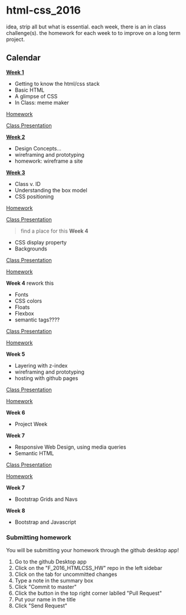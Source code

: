 # html-css_2016
<!--
comment
-->

idea, strip all but what is essential. each week, there is an in class challenge(s). 
the homework for each week to to improve on a long term project.

## Calendar
**[Week 1](https://github.com/ADDA-html-css/learn-HTML-CSS/tree/master/week1)**
- Getting to know the html/css stack
- Basic HTML
- A glimpse of CSS
- In Class: meme maker

[Homework](https://github.com/ADDA-html-css/F_2016_HTMLCSS_HW/blob/master/w1-start)

[Class Presentation](https://docs.google.com/presentation/d/1kMzZlsrgdeMjtAOK6AVs8Q8V0rqQg_akyTaFgHoNiEo/edit?usp=sharing)

**[Week 2]()**
- Design Concepts...
- wireframing and prototyping
- homework: wireframe a site

**[Week 3]()**
- Class v. ID
- Understanding the box model
- CSS positioning

[Homework](https://github.com/ADDA-html-css/F_2016_HTMLCSS_HW/tree/master/week2)

[Class Presentation](https://docs.google.com/presentation/d/15qZMwHLy1dfYVitkMSCTMsukW7i6WowRBG5wQ6vbj-E/edit?usp=sharing)

> find a place for this
**Week 4**
- CSS display property 
- Backgrounds

[Class Presentation](https://docs.google.com/presentation/d/1xwsygpjQQnw5ogkAuBvx606Q_BR1pvhojgYzwth7J1o/edit?usp=sharing)

[Homework](https://github.com/ADDA-html-css/F_2016_HTMLCSS_HW/tree/master/w3-position)

**Week 4**
rework this
- Fonts
- CSS colors
- Floats
- Flexbox 
- semantic tags???? 
 

[Class Presentation](https://docs.google.com/presentation/d/1tR2OhVUOsHWegzisEGct9GbngXTMuPVfoKcT6M7f_ls/edit?usp=sharing)

[Homework](https://github.com/ADDA-html-css/F_2016_HTMLCSS_HW/tree/master/w4-tattly)

**Week 5**
- Layering with z-index
- wireframing and prototyping
- hosting with github pages

[Class Presentation](https://docs.google.com/presentation/d/1hknt00elvrVsIh1wxs40PBAjs9rIbii7qx6BszVKr1w/edit?usp=sharing)

[Homework](https://github.com/ADDA-html-css/F_2016_HTMLCSS_HW/tree/master/w5-yoursite)
 
**Week 6**
- Project Week

**Week 7**
- Responsive Web Design, using media queries
- Semantic HTML

[Class Presentation](https://docs.google.com/presentation/d/1DH5zcJETE6SAHTFZy3i2ijUByUlSLcNvB-JMuX6tWvg/edit?usp=sharing)

[Homework](https://github.com/ADDA-html-css/F_2016_HTMLCSS_HW/tree/master/w7-responsive)

<!--
[Homework](https://classroom.github.com/assignment-invitations/e06999b6ddebd06de27d1b57b004b19b)
-->
**Week 7**
- Bootstrap Grids and Navs

<!--
[Class Presentation](https://docs.google.com/presentation/d/1DH5zcJETE6SAHTFZy3i2ijUByUlSLcNvB-JMuX6tWvg/edit?usp=sharing)

[Homework](https://classroom.github.com/assignment-invitations/50017d425b192b1dc649c87bbf036cfc)
-->

**Week 8**
- Bootstrap and Javascript

<!--
[Class Presentation](https://docs.google.com/presentation/d/1aFADuuhisLPruSSbSXng5ZXXM-40GcQZqxaRnZVtUAE/edit?usp=sharing)

[Final Project](https://docs.google.com/document/d/1MgZWZN_cGM-yuDLLBkO9FDQZDG0kZpxv13kk12RDkyI/edit?usp=sharing)
-->

### Submitting homework
You will be submitting your homework through the github desktop app!
  1. Go to the github Desktop app
  2. Click on the "F_2016_HTMLCSS_HW" repo in the left sidebar
  3. Click on the tab for uncommitted changes
  4. Type a note in the summary box
  5. Click "Commit to master"
  6. Click the button in the top right corner lablled "Pull Request"
  7. Put your name in the title
  8. Click "Send Request"
